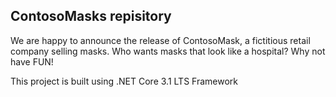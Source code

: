 ## ContosoMasks repisitory

We are happy to announce the release of ContosoMask, a fictitious retail company selling masks. Who wants masks that look like a hospital? Why not have FUN!

This project is built using .NET Core 3.1 LTS Framework

